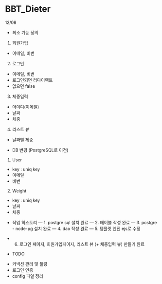BBT_Dieter
==========
12/08


* 최소 기능 정의
1. 회원가입
- 이메일, 비번
2. 로그인
- 이메일, 비번
- 로그인되면 리다이렉트
- 없으면 false
3. 체중입력
- 아이디(이메일)
- 날짜
- 체중
4. 리스트 뷰
- 날짜별 체중

* DB 변경 (PostgreSQL로 이전)
1. User
- key : uniq key
- 이메일
- 비번
2. Weight
- key : uniq key
- 날짜
- 체중

* 작업 히스토리
— 1. postgre sql 설치 완료
— 2. 테이블 작성 완료
— 3. postgre - node-pg 설치 완료
— 4. dao 작성 완료
— 5. 템플릿 엔진 ejs로 수정
- 6. 로그인 페이지, 회원가입페이지, 리스트 뷰 (+ 체중입력 뷰) 만들기 완료

* TODO
- 커넥션 관리 및 풀링
- 로그인 인증
- config 파일 정리